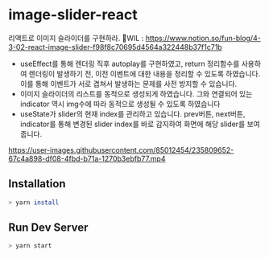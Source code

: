 # image-slider-react
리액트로 이미지 슬라이더를 구현하라.
📕WIL : https://www.notion.so/fun-blog/4-3-02-react-image-slider-f98f8c70695d4564a322448b37f1c71b

- useEffect를 통해 렌더링 직후 autoplay를 구현하였고, return 정리함수를 사용하여 렌더링이 발생하기 전, 이전 이벤트에 대한 내용을 정리할 수 있도록 하였습니다. 이를 통해 이벤트가 서로 겹쳐서 발생하는 문제를 사전 방지할 수 있습니다.
- 이미지 슬라이더의 리스트를 동적으로 생성되게 하였습니다. 그와 연결되어 있는 indicator 역시 img수에 따라 동적으로 생성될 수 있도록 하였습니다
- useState가 slider의 현재 index를 관리하고 있습니다. prev버튼, next버튼, indicator를 통해 변경된 slider index를 바로 감지하여 화면에 해당 slider를 보여줍니다.

https://user-images.githubusercontent.com/85012454/235809652-67c4a898-df08-4fbd-b71a-1270b3ebfb77.mp4


## Installation

```bash
> yarn install
```

## Run Dev Server

```bash
> yarn start
```
